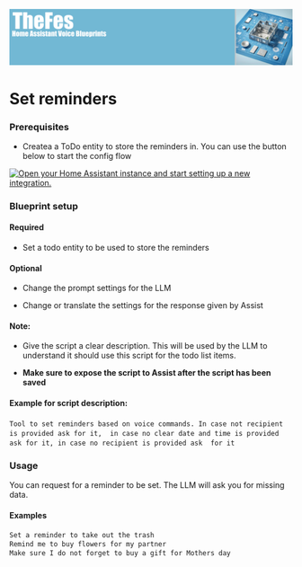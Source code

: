 ![Image](https://github.com/TheFes/ha-blueprints/blob/main/images/header.png?raw=true)

# Set reminders

### Prerequisites

* Createa a ToDo entity to store the reminders in. You can use the button below to start the config flow

[![Open your Home Assistant instance and start setting up a new integration.](https://my.home-assistant.io/badges/config_flow_start.svg)](https://my.home-assistant.io/redirect/config_flow_start/?domain=todo)

### Blueprint setup

#### Required

* Set a todo entity to be used to store the reminders

#### Optional

* Change the prompt settings for the LLM

* Change or translate the settings for the response given by Assist

#### Note:

* Give the script a clear description. This will be used by the LLM to understand
it should use this script for the todo list items.

* **Make sure to expose the script to Assist after the script has been saved**

#### Example for script description:


`Tool to set reminders based on voice commands. In case not recipient is provided ask for it, 
in case no clear date and time is provided ask for it, in case no recipient is provided ask 
for it`

### Usage

You can request for a reminder to be set. The LLM will ask you for missing data.

#### Examples

```
Set a reminder to take out the trash
Remind me to buy flowers for my partner
Make sure I do not forget to buy a gift for Mothers day
```